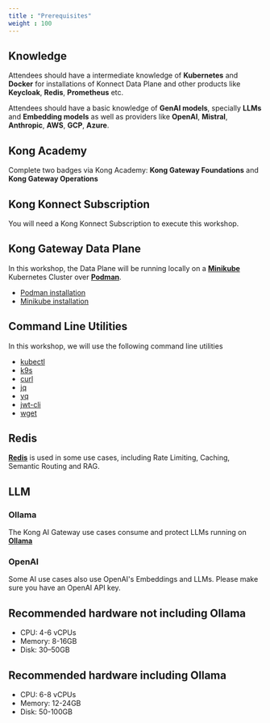 ```yaml
---
title : "Prerequisites"
weight : 100
---
```



## Knowledge

Attendees should have a intermediate knowledge of **Kubernetes** and **Docker** for installations of Konnect Data Plane and other products like **Keycloak**, **Redis**, **Prometheus** etc.

Attendees should have a basic knowledge of **GenAI models**, specially **LLMs** and **Embedding models** as well as providers like **OpenAI**, **Mistral**, **Anthropic**, **AWS**, **GCP**, **Azure**.


## Kong Academy

Complete two badges via Kong Academy: **Kong Gateway Foundations** and **Kong Gateway Operations**


## Kong Konnect Subscription
You will need a Kong Konnect Subscription to execute this workshop.


## Kong Gateway Data Plane
In this workshop, the Data Plane will be running locally on a [**Minikube**](https://minikube.sigs.k8s.io/) Kubernetes Cluster over [**Podman**](https://podman.io/).

* [Podman installation](https://podman.io/docs/installation)
* [Minikube installation](https://minikube.sigs.k8s.io/docs/start)


## Command Line Utilities
In this workshop, we will use the following command line utilities

* [kubectl](https://kubernetes.io/docs/tasks/tools/#kubectl)
* [k9s](https://k9scli.io/)
* [curl](https://curl.se/)
* [jq](https://jqlang.org/)
* [yq](https://github.com/mikefarah/yq)
* [jwt-cli](https://github.com/mike-engel/jwt-cli)
* [wget](https://www.gnu.org/software/wget/)


## Redis
[**Redis**](https://redis.io/docs/) is used in some use cases, including Rate Limiting, Caching, Semantic Routing and RAG.


## LLM
### Ollama
The Kong AI Gateway use cases consume and protect LLMs running on [**Ollama**](https://github.com/ollama)


### OpenAI
Some AI use cases also use OpenAI's Embeddings and LLMs. Please make sure you have an OpenAI API key.



## Recommended hardware not including Ollama

* CPU: 4-6 vCPUs
* Memory: 8-16GB
* Disk: 30–50GB

## Recommended hardware including Ollama

* CPU: 6-8 vCPUs
* Memory: 12-24GB
* Disk:	50-100GB
